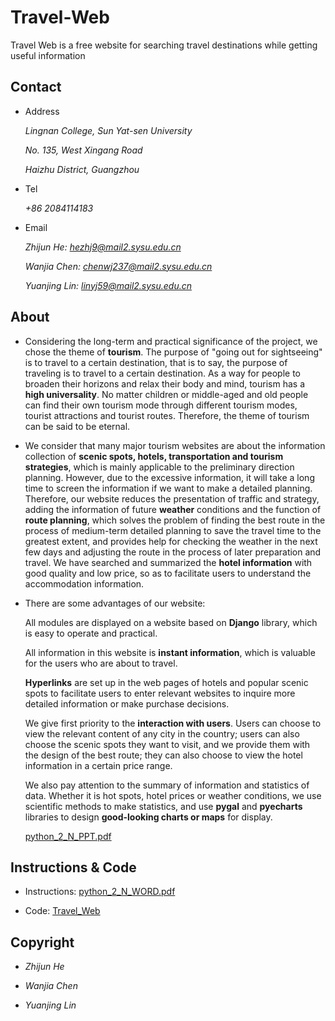 # Travel-Web

Travel Web is a free website for searching travel destinations while getting useful information

## Contact

- Address

  *Lingnan College, Sun Yat-sen University*
  
  *No. 135, West Xingang Road*
  
  *Haizhu District, Guangzhou*
  
- Tel

  *+86 2084114183*
  
- Email
  
  *Zhijun He: [hezhj9@mail2.sysu.edu.cn](mailto:hezhj9@mail2.sysu.edu.cn)*
  
  *Wanjia Chen: [chenwj237@mail2.sysu.edu.cn](mailto:chenwj237@mail2.sysu.edu.cn)*
  
  *Yuanjing Lin: [linyj59@mail2.sysu.edu.cn](mailto:linyj59@mail2.sysu.edu.cn)*
  
  
## About

- Considering the long-term and practical significance of the project, we chose the theme of **tourism**. The purpose of "going out for sightseeing" is to travel to a certain destination, that is to say, the purpose of traveling is to travel to a certain destination. As a way for people to broaden their horizons and relax their body and mind, tourism has a **high universality**. No matter children or middle-aged and old people can find their own tourism mode through different tourism modes, tourist attractions and tourist routes. Therefore, the theme of tourism can be said to be eternal.
  
- We consider that many major tourism websites are about the information collection of **scenic spots, hotels, transportation and tourism strategies**, which is mainly applicable to the preliminary direction planning. However, due to the excessive information, it will take a long time to screen the information if we want to make a detailed planning. Therefore, our website reduces the presentation of traffic and strategy, adding the information of future **weather** conditions and the function of **route planning**, which solves the problem of finding the best route in the process of medium-term detailed planning to save the travel time to the greatest extent, and provides help for checking the weather in the next few days and adjusting the route in the process of later preparation and travel. We have searched and summarized the **hotel information** with good quality and low price, so as to facilitate users to understand the accommodation information.

- There are some advantages of our website:

  All modules are displayed on a website based on **Django** library, which is easy to operate and practical.

  All information in this website is **instant information**, which is valuable for the users who are about to travel.

  **Hyperlinks** are set up in the web pages of hotels and popular scenic spots to facilitate users to enter relevant websites to inquire more detailed information or make purchase decisions.

  We give first priority to the **interaction with users**. Users can choose to view the relevant content of any city in the country; users can also choose the scenic spots they want to visit, and we provide them with the design of the best route; they can also choose to view the hotel information in a certain price range.

  We also pay attention to the summary of information and statistics of data. Whether it is hot spots, hotel prices or weather conditions, we use scientific methods to make statistics, and use **pygal** and **pyecharts** libraries to design **good-looking charts or maps** for display.
  
  [python_2_N_PPT.pdf](python_2_N_PPT.pdf)


## Instructions & Code

- Instructions: [python_2_N_WORD.pdf](python_2_N_WORD.pdf)

- Code: [Travel_Web](Travel_Web)


## Copyright

- *Zhijun He*

- *Wanjia Chen*

- *Yuanjing Lin*

